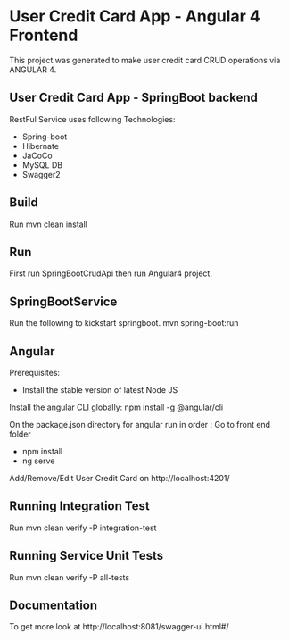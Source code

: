 

# User Credit Card App - Angular 4 Frontend

This project was generated to make user credit card CRUD operations via ANGULAR 4.

## User Credit Card App - SpringBoot backend

RestFul Service uses following Technologies:

* Spring-boot
* Hibernate
* JaCoCo
* MySQL DB
* Swagger2

## Build

Run mvn clean install

## Run 

First run SpringBootCrudApi then run Angular4 project.

## SpringBootService

Run the following to kickstart springboot.
mvn spring-boot:run

## Angular
Prerequisites:

* Install the stable version of latest Node JS

Install the angular CLI globally: npm install -g @angular/cli

On the package.json directory for angular run in order :
Go to front end folder
* npm install
* ng serve

Add/Remove/Edit User Credit Card on http://localhost:4201/

## Running Integration Test

Run mvn clean verify -P integration-test 

## Running Service Unit Tests

Run mvn clean verify -P all-tests

## Documentation

To get more look at http://localhost:8081/swagger-ui.html#/
